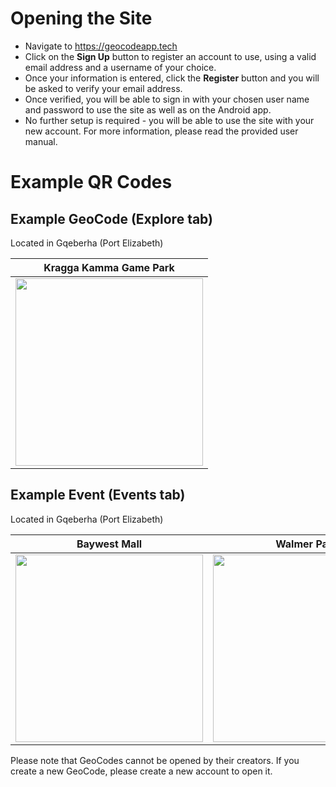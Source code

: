 # Opening the Site

- Navigate to https://geocodeapp.tech
- Click on the **Sign Up** button to register an account to use, using a valid email address and a username of your choice.
- Once your information is entered, click the **Register** button and you will be asked to verify your email address.
- Once verified, you will be able to sign in with your chosen user name and password to use the site as well as on the Android app.
- No further setup is required - you will be able to use the site with your new account. For more information, please read the provided user manual.

# Example QR Codes

## Example GeoCode (Explore tab)

Located in Gqeberha (Port Elizabeth)

| Kragga Kamma Game Park |
| - |
| <img src="https://user-images.githubusercontent.com/39992590/136439581-d59013fa-2ffc-41fb-8fbd-4fe3e9a5f3bc.png" width="300"> |

## Example Event (Events tab)

Located in Gqeberha (Port Elizabeth)

| Baywest Mall | Walmer Park |
| - | - |
| <img src="https://user-images.githubusercontent.com/39992590/136439595-934f854e-d030-4975-b05e-127399aa3bed.png" width="300"> | <img src="https://user-images.githubusercontent.com/39992590/136439599-86b5f4e4-a3d1-476d-98bd-e421d6eac784.png" width="300"> |


Please note that GeoCodes cannot be opened by their creators. If you create a new GeoCode, please create a new account to open it.
